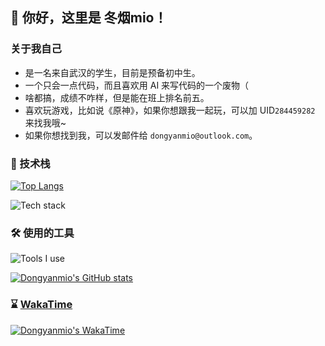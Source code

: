 ## 👋 你好，这里是 冬烟mio！
### 关于我自己
- 是一名来自武汉的学生，目前是预备初中生。
- 一个只会一点代码，而且喜欢用 AI 来写代码的一个废物（
- 啥都搞，成绩不咋样，但是能在班上排名前五。
- 喜欢玩游戏，比如说《原神》，如果你想跟我一起玩，可以加 UID``284459282`` 来找我哦~
- 如果你想找到我，可以发邮件给 ``dongyanmio@outlook.com``。 
### 🔭 技术栈
[![Top Langs](https://github-readme-stats.vercel.app/api/top-langs/?username=Dongyanmio&layout=compact&locale=cn)](https://github.com/anuraghazra/github-readme-stats)

![Tech stack](https://skillicons.dev/icons?i=py,html)

### 🛠 使用的工具
![Tools I use](https://skillicons.dev/icons?i=windows,powershell,vscode,github,vite,netlify,git,github,discord)

[![Dongyanmio's GitHub stats](https://github-readme-stats.vercel.app/api?username=Dongyanmio&show_icons=true&show=reviews,discussions_started,discussions_answered,prs_merged,prs_merged_percentage&locale=cn)](https://github.com/anuraghazra/github-readme-stats)

### ⌛️ [WakaTime](https://wakatime.com/)
[![Dongyanmio's WakaTime](https://github-readme-stats.vercel.app/api/wakatime?username=Dongyanmio&layout=compact&locale=cn)](https://github.com/anuraghazra/github-readme-stats)
